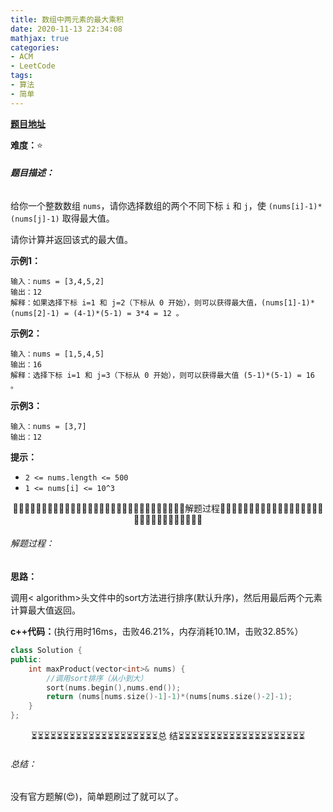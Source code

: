 ```yaml
---
title: 数组中两元素的最大乘积
date: 2020-11-13 22:34:08
mathjax: true
categories:
- ACM
- LeetCode
tags:
- 算法
- 简单
---
```


**[题目地址](https://leetcode-cn.com/problems/maximum-product-of-two-elements-in-an-array/)**

**难度：**⭐

###### **题目描述：**

给你一个整数数组 `nums`，请你选择数组的两个不同下标 `i` 和 `j`，使 `(nums[i]-1)*(nums[j]-1)` 取得最大值。

请你计算并返回该式的最大值。

<!-- more -->

**示例1：**

```
输入：nums = [3,4,5,2]
输出：12 
解释：如果选择下标 i=1 和 j=2（下标从 0 开始），则可以获得最大值，(nums[1]-1)*(nums[2]-1) = (4-1)*(5-1) = 3*4 = 12 。 
```

**示例2：**

```
输入：nums = [1,5,4,5]
输出：16
解释：选择下标 i=1 和 j=3（下标从 0 开始），则可以获得最大值 (5-1)*(5-1) = 16 。
```

**示例3：**

```
输入：nums = [3,7]
输出：12
```

**提示：**

- `2 <= nums.length <= 500`
- `1 <= nums[i] <= 10^3`



<center>🙋‍♂️🙋‍♂️🙋‍♂️🙋‍♂️🙋‍♂️🙋‍♂️🙋‍♂️🙋‍♂️🙋‍♂️🙋‍♂️🙋‍♂️🙋‍♂️🙋‍♂️🙋‍♂️🙋‍♂️解题过程🙋‍♂️🙋‍♂️🙋‍♂️🙋‍♂️🙋‍♂️🙋‍♂️🙋‍♂️🙋‍♂️🙋‍♂️🙋‍♂️🙋‍♂️🙋‍♂️🙋‍♂️🙋‍♂️🙋‍♂️</center>

###### 解题过程：

**思路：**

调用< algorithm>头文件中的sort方法进行排序(默认升序)，然后用最后两个元素计算最大值返回。

**c++代码：**(执行用时16ms，击败46.21%，内存消耗10.1M，击败32.85%）

```c++
class Solution {
public:
    int maxProduct(vector<int>& nums) {
        //调用sort排序（从小到大）
        sort(nums.begin(),nums.end());
        return (nums[nums.size()-1]-1)*(nums[nums.size()-2]-1);
    }
};
```



<center>⏳⏳⏳⏳⏳⏳⏳⏳⏳⏳⏳⏳⏳⏳⏳⏳⏳⏳⏳⏳总 结⏳⏳⏳⏳⏳⏳⏳⏳⏳⏳⏳⏳⏳⏳⏳⏳⏳⏳⏳⏳</center>

###### 总结：

没有官方题解(😍)，简单题刷过了就可以了。



